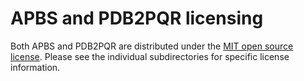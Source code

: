 # APBS and PDB2PQR licensing

Both APBS and PDB2PQR are distributed under the [MIT open source license](https://choosealicense.com/licenses/mit/).  Please see the individual subdirectories for specific license information.
